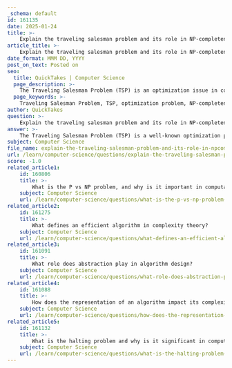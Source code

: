 ```yaml
---
_schema: default
id: 161135
date: 2025-01-24
title: >-
    Explain the traveling salesman problem and its role in NP-completeness.
article_title: >-
    Explain the traveling salesman problem and its role in NP-completeness.
date_format: MMM DD, YYYY
post_on_text: Posted on
seo:
  title: QuickTakes | Computer Science
  page_description: >-
    The Traveling Salesman Problem (TSP) is an optimization issue in computer science and operations research, classified as NP-hard, highlighting its computational complexity and implications for algorithm development.
  page_keywords: >-
    Traveling Salesman Problem, TSP, optimization problem, NP-completeness, NP-hard, computational complexity, Hamiltonian Cycle, heuristics, approximation algorithms, greedy algorithms, dynamic programming, practical applications, logistics, manufacturing, network design
author: QuickTakes
question: >-
    Explain the traveling salesman problem and its role in NP-completeness.
answer: >-
    The Traveling Salesman Problem (TSP) is a well-known optimization problem in the field of computer science and operations research. The problem can be described as follows: given a list of cities and the distances between each pair of cities, the objective is to find the shortest possible route that visits each city exactly once and returns to the original city. \n\n### Role in NP-Completeness\n\nThe TSP is significant in the study of computational complexity and is classified as an NP-hard problem. This classification implies that there is no known polynomial-time algorithm that can solve all instances of the TSP efficiently. The complexity of the problem arises from the factorial growth of possible routes as the number of cities increases. Specifically, for $ n $ cities, there are \( (n-1)! \) possible routes to evaluate, making exhaustive search impractical for large $ n $.\n\n#### NP-Completeness\n\n1. **Verification**: While finding the optimal solution to the TSP is computationally challenging, verifying a given solution (i.e., checking if a proposed route is indeed the shortest) can be done in polynomial time. This characteristic is a hallmark of NP problems.\n\n2. **Reduction**: The TSP can be shown to be NP-complete through a reduction from another NP-complete problem, such as the Hamiltonian Cycle problem. If one could solve the TSP in polynomial time, it would imply that all NP problems could also be solved in polynomial time, leading to the conclusion that $ P = NP $.\n\n### Practical Implications\n\nDue to its NP-hardness, the TSP has led to the development of various heuristic and approximation algorithms that can provide good enough solutions within a reasonable time frame, even if they do not guarantee the optimal solution. Some common approaches include:\n\n- **Greedy Algorithms**: These algorithms build a solution step by step, choosing the next city based on the shortest available distance. However, they do not always yield the optimal solution.\n  \n- **Dynamic Programming**: The Held-Karp algorithm is a dynamic programming approach that can solve the TSP in \( O(n^2 \cdot 2^n) \) time, which is still exponential but significantly better than the naive factorial time complexity.\n\n- **Approximation Algorithms**: For specific cases of the TSP, such as the metric TSP (where the triangle inequality holds), there are polynomial-time approximation schemes that can guarantee solutions within a certain factor of the optimal.\n\nIn summary, the Traveling Salesman Problem serves as a fundamental example in the study of NP-completeness, illustrating the challenges of optimization problems and the importance of developing efficient algorithms to tackle them. Its implications extend beyond theoretical computer science into practical applications in logistics, manufacturing, and network design.
subject: Computer Science
file_name: explain-the-traveling-salesman-problem-and-its-role-in-npcompleteness.md
url: /learn/computer-science/questions/explain-the-traveling-salesman-problem-and-its-role-in-npcompleteness
score: -1.0
related_article1:
    id: 160806
    title: >-
        What is the P vs NP problem, and why is it important in computational theory?
    subject: Computer Science
    url: /learn/computer-science/questions/what-is-the-p-vs-np-problem-and-why-is-it-important-in-computational-theory
related_article2:
    id: 161275
    title: >-
        What defines an efficient algorithm in complexity theory?
    subject: Computer Science
    url: /learn/computer-science/questions/what-defines-an-efficient-algorithm-in-complexity-theory
related_article3:
    id: 161091
    title: >-
        What role does abstraction play in algorithm design?
    subject: Computer Science
    url: /learn/computer-science/questions/what-role-does-abstraction-play-in-algorithm-design
related_article4:
    id: 161088
    title: >-
        How does the representation of an algorithm impact its complexity?
    subject: Computer Science
    url: /learn/computer-science/questions/how-does-the-representation-of-an-algorithm-impact-its-complexity
related_article5:
    id: 161132
    title: >-
        What is the halting problem and why is it significant in computability theory?
    subject: Computer Science
    url: /learn/computer-science/questions/what-is-the-halting-problem-and-why-is-it-significant-in-computability-theory
---
```


&nbsp;